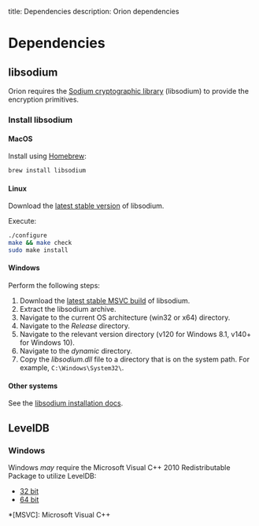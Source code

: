 title: Dependencies
description: Orion dependencies
<!--- END of page meta data -->

# Dependencies

## libsodium

Orion requires the [Sodium cryptographic library](https://download.libsodium.org/doc/) (libsodium) to provide the encryption primitives.

### Install libsodium

#### MacOS

Install using [Homebrew](https://brew.sh/):

```bash
brew install libsodium
```

#### Linux

Download the [latest stable version](https://download.libsodium.org/libsodium/releases/LATEST.tar.gz)
of libsodium.

Execute:

```bash
./configure
make && make check
sudo make install
```

#### Windows

Perform the following steps:

1. Download the [latest stable MSVC build](https://download.libsodium.org/libsodium/releases/) of libsodium.
1. Extract the libsodium archive.
1. Navigate to the current OS architecture (win32 or x64) directory.
1. Navigate to the _Release_ directory.
1. Navigate to the relevant version directory (v120 for Windows 8.1, v140+ for Windows 10).
1. Navigate to the _dynamic_ directory.
1. Copy the _libsodium.dll_ file to a directory that is on the system path. For example, `C:\Windows\System32\`.

#### Other systems

See the [libsodium installation docs](https://download.libsodium.org/doc/installation/).

## LevelDB

### Windows

Windows _may_ require the Microsoft Visual C++ 2010 Redistributable Package to utilize LevelDB:

* [32 bit](https://www.microsoft.com/en-au/download/details.aspx?id=5555)
* [64 bit](https://www.microsoft.com/en-au/download/details.aspx?id=14632)

*[MSVC]: Microsoft Visual C++
